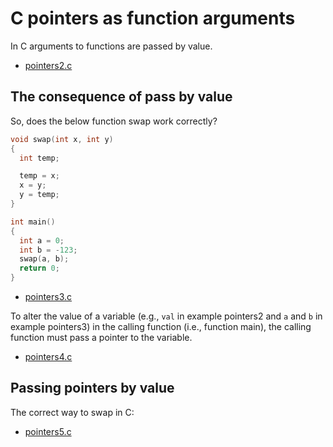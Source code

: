 # C pointers as function arguments

In C arguments to functions are passed by value.

* [pointers2.c](./pointers2.c)

## The consequence of pass by value

So, does the below function swap work correctly?
```c
void swap(int x, int y)
{
  int temp;

  temp = x;
  x = y;
  y = temp;
}

int main()
{
  int a = 0;
  int b = -123;
  swap(a, b);
  return 0;
}
```

* [pointers3.c](./pointers3.c)

To alter the value of a variable (e.g., `val` in example pointers2 and `a` and `b` in example pointers3) in the calling function (i.e., function main), the calling function must pass a pointer to the variable.

* [pointers4.c](./pointers4.c)

## Passing pointers by value

The correct way to swap in C:

* [pointers5.c](./pointers5.c)

